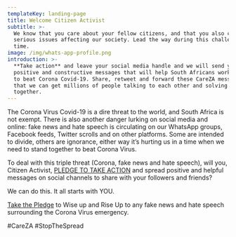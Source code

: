 ```yaml
---
templateKey: landing-page
title: Welcome Citizen Activist
subtitle: >-
  We know that you care about your fellow citizens, and that you also care about
  serious issues affecting our society. Lead the way during this challenging
  time.
image: /img/whats-app-profile.png
introduction: >-
  **Take action** and leave your social media handle and we will send you
  positive and constructive messages that will help South Africans work together
  to beat Corona Covid-19. Share, retweet and forward these CareZA messages so
  that we can get millions of people talking to each other and solving issues
  together.
---
```

The Corona Virus Covid-19 is a dire threat to the world, and South Africa is not exempt. There is also another danger lurking on social media and online: fake news and hate speech is circulating on our WhatsApp groups, Facebook feeds, Twitter scrolls and on other platforms. Some are intended to divide, others are ignorance, either way it’s hurting us in a time when we need to stand together to beat Corona Virus.

To deal with this triple threat (Corona, fake news and hate speech), will you, Citizen Activist, [PLEDGE TO TAKE ACTION](/covid/pledge) and spread positive and helpful messages on social channels to share with your followers and friends?

We can do this. It all starts with YOU.

[Take the Pledge](/covid/pledge) to Wise up and Rise Up to any fake news and hate speech surrounding the Corona Virus emergency.

\#CareZA #StopTheSpread